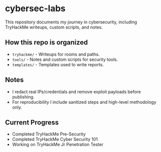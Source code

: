 # cybersec-labs
This repository documents my journey in cybersecurity, including TryHackMe writeups, custom scripts, and notes.

## How this repo is organized
- `tryhackme/` - Writeups for rooms and paths.
- `tools/` - Notes and custom scripts for security tools.
- `templates/` - Templates used to write reports.

## Notes
- I redact real IPs/credentials and remove exploit payloads before publishing.
- For reproducibility I include sanitized steps and high-level methodology only.

## Current Progress
- Completed TryHackMe Pre-Security
- Completed TryHackMe Cyber Security 101
- Working on TryHackMe Jr Penetration Tester
